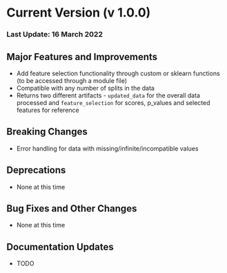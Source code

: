 # Current Version (v 1.0.0)

### Last Update: 16 March 2022

## Major Features and Improvements

* Add feature selection functionality through custom or sklearn functions (to be accessed through a module file)
* Compatible with any number of splits in the data
* Returns two different artifacts - `updated_data` for the overall data processed and `feature_selection` for scores, p_values and selected features for reference

## Breaking Changes

*   Error handling for data with missing/infinite/incompatible values

## Deprecations

*   None at this time

## Bug Fixes and Other Changes

*   None at this time

## Documentation Updates

*   TODO
